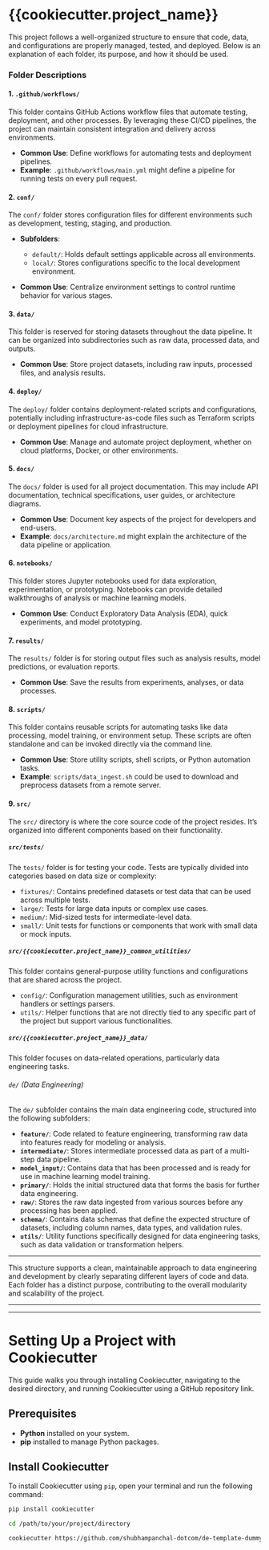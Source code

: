# {{cookiecutter.project_name}}

This project follows a well-organized structure to ensure that code, data, and configurations are properly managed, tested, and deployed. Below is an explanation of each folder, its purpose, and how it should be used.


### Folder Descriptions

#### 1. `.github/workflows/`
This folder contains GitHub Actions workflow files that automate testing, deployment, and other processes. By leveraging these CI/CD pipelines, the project can maintain consistent integration and delivery across environments.

- **Common Use**: Define workflows for automating tests and deployment pipelines.
- **Example**: `.github/workflows/main.yml` might define a pipeline for running tests on every pull request.

#### 2. `conf/`
The `conf/` folder stores configuration files for different environments such as development, testing, staging, and production.

- **Subfolders**:
  - `default/`: Holds default settings applicable across all environments.
  - `local/`: Stores configurations specific to the local development environment.

- **Common Use**: Centralize environment settings to control runtime behavior for various stages.

#### 3. `data/`
This folder is reserved for storing datasets throughout the data pipeline. It can be organized into subdirectories such as raw data, processed data, and outputs.

- **Common Use**: Store project datasets, including raw inputs, processed files, and analysis results.

#### 4. `deploy/`
The `deploy/` folder contains deployment-related scripts and configurations, potentially including infrastructure-as-code files such as Terraform scripts or deployment pipelines for cloud infrastructure.

- **Common Use**: Manage and automate project deployment, whether on cloud platforms, Docker, or other environments.

#### 5. `docs/`
The `docs/` folder is used for all project documentation. This may include API documentation, technical specifications, user guides, or architecture diagrams.

- **Common Use**: Document key aspects of the project for developers and end-users.
- **Example**: `docs/architecture.md` might explain the architecture of the data pipeline or application.

#### 6. `notebooks/`
This folder stores Jupyter notebooks used for data exploration, experimentation, or prototyping. Notebooks can provide detailed walkthroughs of analysis or machine learning models.

- **Common Use**: Conduct Exploratory Data Analysis (EDA), quick experiments, and model prototyping.

#### 7. `results/`
The `results/` folder is for storing output files such as analysis results, model predictions, or evaluation reports.

- **Common Use**: Save the results from experiments, analyses, or data processes.

#### 8. `scripts/`
This folder contains reusable scripts for automating tasks like data processing, model training, or environment setup. These scripts are often standalone and can be invoked directly via the command line.

- **Common Use**: Store utility scripts, shell scripts, or Python automation tasks.
- **Example**: `scripts/data_ingest.sh` could be used to download and preprocess datasets from a remote server.

#### 9. `src/`
The `src/` directory is where the core source code of the project resides. It’s organized into different components based on their functionality.

##### `src/tests/`
The `tests/` folder is for testing your code. Tests are typically divided into categories based on data size or complexity:
- `fixtures/`: Contains predefined datasets or test data that can be used across multiple tests.
- `large/`: Tests for large data inputs or complex use cases.
- `medium/`: Mid-sized tests for intermediate-level data.
- `small/`: Unit tests for functions or components that work with small data or mock inputs.

##### `src/{{cookiecutter.project_name}}_common_utilities/`
This folder contains general-purpose utility functions and configurations that are shared across the project.
- `config/`: Configuration management utilities, such as environment handlers or settings parsers.
- `utils/`: Helper functions that are not directly tied to any specific part of the project but support various functionalities.

##### `src/{{cookiecutter.project_name}}_data/`
This folder focuses on data-related operations, particularly data engineering tasks.

###### `de/` (Data Engineering)
The `de/` subfolder contains the main data engineering code, structured into the following subfolders:

- **`feature/`**: Code related to feature engineering, transforming raw data into features ready for modeling or analysis.
- **`intermediate/`**: Stores intermediate processed data as part of a multi-step data pipeline.
- **`model_input/`**: Contains data that has been processed and is ready for use in machine learning model training.
- **`primary/`**: Holds the initial structured data that forms the basis for further data engineering.
- **`raw/`**: Stores the raw data ingested from various sources before any processing has been applied.
- **`schema/`**: Contains data schemas that define the expected structure of datasets, including column names, data types, and validation rules.
- **`utils/`**: Utility functions specifically designed for data engineering tasks, such as data validation or transformation helpers.

---

This structure supports a clean, maintainable approach to data engineering and development by clearly separating different layers of code and data. Each folder has a distinct purpose, contributing to the overall modularity and scalability of the project.


---
---

# Setting Up a Project with Cookiecutter

This guide walks you through installing Cookiecutter, navigating to the desired directory, and running Cookiecutter using a GitHub repository link.

## Prerequisites

- **Python** installed on your system.
- **pip** installed to manage Python packages.

## Install Cookiecutter

To install Cookiecutter using `pip`, open your terminal and run the following command:

```bash
pip install cookiecutter

cd /path/to/your/project/directory

cookiecutter https://github.com/shubhampanchal-dotcom/de-template-dummy.git
